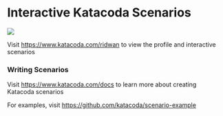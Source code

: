 # Interactive Katacoda Scenarios

[![](http://shields.katacoda.com/katacoda/ridwan/count.svg)](https://www.katacoda.com/ridwan "Get your profile on Katacoda.com")

Visit https://www.katacoda.com/ridwan to view the profile and interactive scenarios

### Writing Scenarios
Visit https://www.katacoda.com/docs to learn more about creating Katacoda scenarios

For examples, visit https://github.com/katacoda/scenario-example
